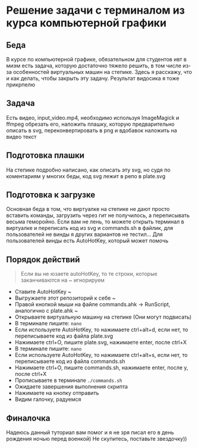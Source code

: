 # Решение задачи с терминалом из курса компьютерной графики
## Беда
В курсе по компьютерной графике, обязательном для студентов ивт в миэм есть задача, которую достаточно тяжело решить, в том числе из-за особенностей виртуальных машин на степике. Здесь я расскажу, что и как делать, чтобы закрыть эту задачу. Результат видосика я тоже прикрпелю
## Задача
Есть видео, input_video.mp4, необходимо используя ImageMagick и ffmpeg обрезать его, наложить плашку, которую предварительно описать в svg, переконвертировать в png и вдобавок наложить на видео текст
## Подготовка плашки
На степике подробно написано, как описать эту svg, но судя по коментариям у многих беды, код svg лежит в репо в plate.svg
## Подготовка к загрузке
Основная беда в том, что виртуалке на степике не дают просто вставить команды, загрузить через гит не получилось, а переписывать весьма геморойно.
Если вам не лень, то можете открыть терминал в виртуалке и переписать код из svg и commands.sh в файлик, для пользователей не винды я других вариантов не тестил...
Для пользователей винды есть AutoHotKey, который может помочь
## Порядок действий
> Если вы не юзаете autoHotKey, то те строки, которые заканчиваются на ~ игнорируем
 * Cтавите AutoHotKey ~
 * Выгружаете этот репозиторий к себе ~
 * Правой кнопкой мыши на файле commands.ahk -> RunScript, аналогично с plate.ahk ~
 * Открываете виртуальную машину на степике (Они могут подвисать)
 * В терминале пишите: `nano`
 * Если используете AutoHotKey, то нажимаете ctrl+alt+d, если нет, то переписываете код из файла plate.svg
 * Нажимаете ctrl+O, пишите plate.svg, нажимаете enter, после ctrl+X
 * В терминале пишите: `nano`
 * Если используете AutoHotKey, то нажимаете ctrl+alt+s, если нет, то переписываете код из файла commands.sh
 * Нажимаете ctrl+O, пишите commands.sh, нажимаете enter, после y, после ctrl+X
 * Прописываете в терминале `./commands.sh`
 * Ожидаете завершения выполнения скрипта
 * Нажимаете на кнопку отправить
 * Видим галочку, радуемся

## Финалочка
Надеюсь данный туториал вам помог и я не зря писал его в день рождения ночью перед военкой)
Не скупитесь, поставьте звездочку))